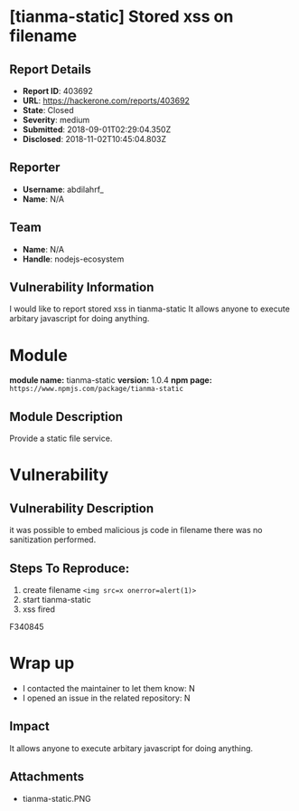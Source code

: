 # [tianma-static] Stored xss on filename

## Report Details
- **Report ID**: 403692
- **URL**: https://hackerone.com/reports/403692
- **State**: Closed
- **Severity**: medium
- **Submitted**: 2018-09-01T02:29:04.350Z
- **Disclosed**: 2018-11-02T10:45:04.803Z

## Reporter
- **Username**: abdilahrf_
- **Name**: N/A

## Team
- **Name**: N/A
- **Handle**: nodejs-ecosystem

## Vulnerability Information
I would like to report stored xss in tianma-static
It allows anyone to execute arbitary javascript for doing anything.

# Module

**module name:** tianma-static
**version:** 1.0.4
**npm page:** `https://www.npmjs.com/package/tianma-static`

## Module Description

Provide a static file service.

# Vulnerability

## Vulnerability Description

it was possible to embed malicious js code in filename there was no sanitization performed. 

## Steps To Reproduce:

1. create filename `<img src=x onerror=alert(1)>`
2. start tianma-static
3. xss fired

F340845


# Wrap up

- I contacted the maintainer to let them know: N
- I opened an issue in the related repository: N

## Impact

It allows anyone to execute arbitary javascript for doing anything.

## Attachments
- tianma-static.PNG
